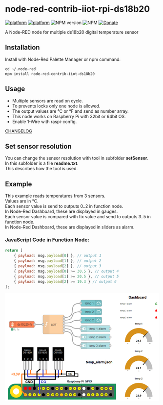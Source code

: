 # node-red-contrib-iiot-rpi-ds18b20

[![platform](https://img.shields.io/badge/platform-Node--RED-red)](https://nodered.org)
[![platform](https://img.shields.io/badge/platform-Raspberry--Pi-ff69b4)](https://www.raspberrypi.com/)
![NPM version](https://badge.fury.io/js/node-red-contrib-iiot-ds18b20.svg)
![NPM](https://img.shields.io/npm/l/node-red-contrib-iiot-ds18b20)
[![Donate](https://img.shields.io/badge/Donate-PayPal-yellow.svg)](https://www.paypal.com/cgi-bin/webscr?cmd=_s-xclick&hosted_button_id=ZDRCZBQFWV3A6)

A Node-RED node for multiple ds18b20 digital temperature sensor<br>

## Installation
Install with Node-Red Palette Manager or npm command:
```
cd ~/.node-red
npm install node-red-contrib-iiot-ds18b20
```

## Usage
- Multiple sensors are read on cycle.
- To prevents locks only one node is allowed.
- The output values are °C or °F and send as number array.
- This node works on Raspberry Pi with 32bit or 64bit OS.
- Enable 1-Wire with raspi-config.

[CHANGELOG](CHANGELOG.md)

## Set sensor resolution
You can change the sensor resolution with tool in subfolder **setSensor**.<br>
In this subfolder is a file **readme.txt**.<br>
This describes how the tool is used.<br>  

## Example
This example reads temperatures from 3 sensors.<br>
Values are in °C.<br>
Each sensor value is send to outputs 0..2 in function node.<br>
In Node-Red Dashboard, these are displayed in gauges.<br>
Each sensor value is compared with fix value and send to outputs 3..5 in function node.<br>
In Node-Red Dashboard, these are displayed in sliders as alarm.<br>

### JavaScript Code in Function Node:
```javascript
return [
    { payload: msg.payload[0] }, // output 1
    { payload: msg.payload[1] }, // output 2
    { payload: msg.payload[2] }, // output 3  
    { payload: msg.payload[0] >= 30.5 }, // output 4
    { payload: msg.payload[1] >= 20.5 }, // output 5
    { payload: msg.payload[2] >= 19.3 } // output 6  
];
```

![image info](images/temp_alarm.png)

